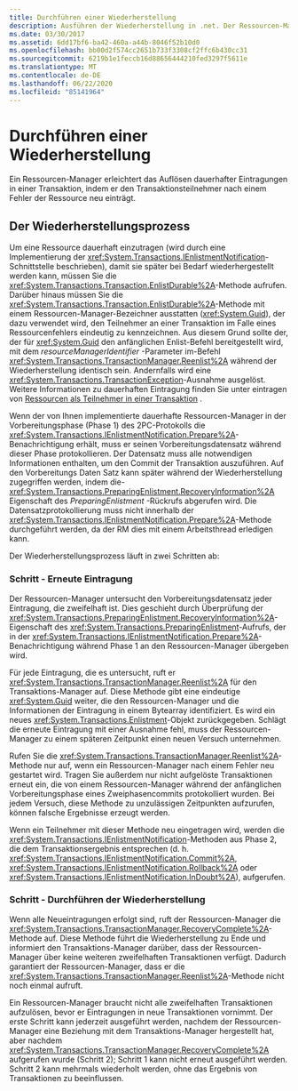 ```yaml
---
title: Durchführen einer Wiederherstellung
description: Ausführen der Wiederherstellung in .net. Der Ressourcen-Manager unterstützt Sie beim Auflösen dauerhafter Transaktions Einträge, indem der Transaktions Teilnehmer nach einem Ressourcen Fehler neu eingetragen wird.
ms.date: 03/30/2017
ms.assetid: 6dd17bf6-ba42-460a-a44b-8046f52b10d0
ms.openlocfilehash: bb00d2f574cc2651b733f3308cf2ffc6b430cc31
ms.sourcegitcommit: 6219b1e1feccb16d88656444210fed3297f5611e
ms.translationtype: MT
ms.contentlocale: de-DE
ms.lasthandoff: 06/22/2020
ms.locfileid: "85141964"
---
```

# <a name="performing-recovery"></a>Durchführen einer Wiederherstellung
Ein Ressourcen-Manager erleichtert das Auflösen dauerhafter Eintragungen in einer Transaktion, indem er den Transaktionsteilnehmer nach einem Fehler der Ressource neu einträgt.  
  
## <a name="the-recovery-process"></a>Der Wiederherstellungsprozess  
 Um eine Ressource dauerhaft einzutragen (wird durch eine Implementierung der <xref:System.Transactions.IEnlistmentNotification>-Schnittstelle beschrieben), damit sie später bei Bedarf wiederhergestellt werden kann, müssen Sie die <xref:System.Transactions.Transaction.EnlistDurable%2A>-Methode aufrufen. Darüber hinaus müssen Sie die <xref:System.Transactions.Transaction.EnlistDurable%2A>-Methode mit einem Ressourcen-Manager-Bezeichner ausstatten (<xref:System.Guid>), der dazu verwendet wird, den Teilnehmer an einer Transaktion im Falle eines Ressourcenfehlers eindeutig zu kennzeichnen. Aus diesem Grund sollte der, der für <xref:System.Guid> den anfänglichen Enlist-Befehl bereitgestellt wird, mit dem *resourceManagerIdentifier* -Parameter im-Befehl <xref:System.Transactions.TransactionManager.Reenlist%2A> während der Wiederherstellung identisch sein. Andernfalls wird eine <xref:System.Transactions.TransactionException>-Ausnahme ausgelöst. Weitere Informationen zu dauerhaften Eintragung finden Sie unter eintragen von [Ressourcen als Teilnehmer in einer Transaktion](enlisting-resources-as-participants-in-a-transaction.md) .  
  
 Wenn der von Ihnen implementierte dauerhafte Ressourcen-Manager in der Vorbereitungsphase (Phase 1) des 2PC-Protokolls die <xref:System.Transactions.IEnlistmentNotification.Prepare%2A>-Benachrichtigung erhält, muss er seinen Vorbereitungsdatensatz während dieser Phase protokollieren. Der Datensatz muss alle notwendigen Informationen enthalten, um den Commit der Transaktion auszuführen. Auf den Vorbereitungs Daten Satz kann später während der Wiederherstellung zugegriffen werden, indem die- <xref:System.Transactions.PreparingEnlistment.RecoveryInformation%2A> Eigenschaft des *PreparingEnlistment* -Rückrufs abgerufen wird. Die Datensatzprotokollierung muss nicht innerhalb der <xref:System.Transactions.IEnlistmentNotification.Prepare%2A>-Methode durchgeführt werden, da der RM dies mit einem Arbeitsthread erledigen kann.  
  
 Der Wiederherstellungsprozess läuft in zwei Schritten ab:  
  
### <a name="step-1---reenlist"></a>Schritt - Erneute Eintragung  
 Der Ressourcen-Manager untersucht den Vorbereitungsdatensatz jeder Eintragung, die zweifelhaft ist. Dies geschieht durch Überprüfung der <xref:System.Transactions.PreparingEnlistment.RecoveryInformation%2A>-Eigenschaft des <xref:System.Transactions.PreparingEnlistment>-Aufrufs, der in der <xref:System.Transactions.IEnlistmentNotification.Prepare%2A>-Benachrichtigung während Phase 1 an den Ressourcen-Manager übergeben wird.  
  
 Für jede Eintragung, die es untersucht, ruft er <xref:System.Transactions.TransactionManager.Reenlist%2A> für den Transaktions-Manager auf. Diese Methode gibt eine eindeutige <xref:System.Guid> weiter, die den Ressourcen-Manager und die Informationen der Eintragung in einem Bytearray identifiziert. Es wird ein neues <xref:System.Transactions.Enlistment>-Objekt zurückgegeben. Schlägt die erneute Eintragung mit einer Ausnahme fehl, muss der Ressourcen-Manager zu einem späteren Zeitpunkt einen neuen Versuch unternehmen.  
  
 Rufen Sie die <xref:System.Transactions.TransactionManager.Reenlist%2A>-Methode nur auf, wenn ein Ressourcen-Manager nach einem Fehler neu gestartet wird. Tragen Sie außerdem nur nicht aufgelöste Transaktionen erneut ein, die von einem Ressourcen-Manager während der anfänglichen Vorbereitungsphase eines Zweiphasencommits protokolliert wurden. Bei jedem Versuch, diese Methode zu unzulässigen Zeitpunkten aufzurufen, können falsche Ergebnisse erzeugt werden.  
  
 Wenn ein Teilnehmer mit dieser Methode neu eingetragen wird, werden die <xref:System.Transactions.IEnlistmentNotification>-Methoden aus Phase 2, die dem Transaktionsergebnis entsprechen (d. h. <xref:System.Transactions.IEnlistmentNotification.Commit%2A>, <xref:System.Transactions.IEnlistmentNotification.Rollback%2A> oder <xref:System.Transactions.IEnlistmentNotification.InDoubt%2A>), aufgerufen.  
  
### <a name="step-2---completing-the-recovery"></a>Schritt - Durchführen der Wiederherstellung  
 Wenn alle Neueintragungen erfolgt sind, ruft der Ressourcen-Manager die <xref:System.Transactions.TransactionManager.RecoveryComplete%2A>-Methode auf. Diese Methode führt die Wiederherstellung zu Ende und informiert den Transaktions-Manager darüber, dass der Ressourcen-Manager über keine weiteren zweifelhaften Transaktionen verfügt. Dadurch garantiert der Ressourcen-Manager, dass er die <xref:System.Transactions.TransactionManager.Reenlist%2A>-Methode nicht noch einmal aufruft.  
  
 Ein Ressourcen-Manager braucht nicht alle zweifelhaften Transaktionen aufzulösen, bevor er Eintragungen in neue Transaktionen vornimmt. Der erste Schritt kann jederzeit ausgeführt werden, nachdem der Ressourcen-Manager eine Beziehung mit dem Transaktions-Manager hergestellt hat, aber nachdem <xref:System.Transactions.TransactionManager.RecoveryComplete%2A> aufgerufen wurde (Schritt 2); Schritt 1 kann nicht erneut ausgeführt werden. Schritt 2 kann mehrmals wiederholt werden, ohne das Ergebnis von Transaktionen zu beeinflussen.
